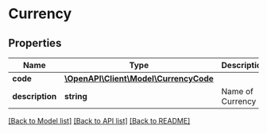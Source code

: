 # Currency

## Properties
Name | Type | Description | Notes
------------ | ------------- | ------------- | -------------
**code** | [**\OpenAPI\Client\Model\CurrencyCode**](CurrencyCode.md) |  | [optional] 
**description** | **string** | Name of Currency | [optional] 

[[Back to Model list]](../README.md#documentation-for-models) [[Back to API list]](../README.md#documentation-for-api-endpoints) [[Back to README]](../README.md)


